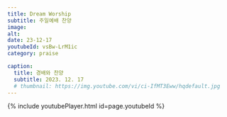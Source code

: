 ```yaml
---
title: Dream Worship
subtitle: 주일예배 찬양
image:
alt:
date: 23-12-17
youtubeId: vsBw-LrM1ic
category: praise

caption:
  title: 경배와 찬양
  subtitle: 2023. 12. 17
  # thumbnail: https://img.youtube.com/vi/ci-IfMT3Eww/hqdefault.jpg
---
```


{% include youtubePlayer.html id=page.youtubeId %}
